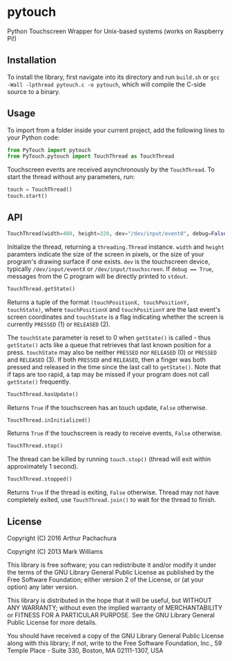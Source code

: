 # pytouch
Python Touchscreen Wrapper for Unix-based systems (works on Raspberry Pi!)

## Installation

To install the library, first navigate into its directory and run `build.sh` or `gcc -Wall -lpthread pytouch.c -o pytouch`, which will compile the C-side source to a binary.

## Usage

To import from a folder inside your current project, add the following lines to your Python code:
``` python
from PyTouch import pytouch
from PyTouch.pytouch import TouchThread as TouchThread
```

Touchscreen events are received asynchronously by the `TouchThread`. To start the thread without any parameters, run:
``` python
touch = TouchThread()
touch.start()
```

## API
``` python
TouchThread(width=480, height=320, dev="/dev/input/event0", debug=False)
```
Initialize the thread, returning a `threading.Thread` instance. `width` and `height` paramters indicate the size of the screen in pixels, or the size of your program's drawing surface if one exists. `dev` is the touchscreen device, typically `/dev/input/eventX` or `/dev/input/touchscreen`. If `debug == True`, messages from the C program will be directly printed to `stdout`.

``` python
TouchThread.getState()
```
Returns a tuple of the format `(touchPositionX, touchPositionY, touchState)`, where `touchPositionX` and `touchPositionY` are the last event's screen coordinates and `touchState` is a flag indicating whether the screen is currently `PRESSED` (1) or `RELEASED` (2).

The `touchState` parameter is reset to 0 when `getState()` is called - thus `getState()` acts like a queue that retrieves that last known position for a press. `touchState` may also be neither `PRESSED` nor `RELEASED` (0) or `PRESSED` and `RELEASED` (3). If both `PRESSED` and `RELEASED`, then a finger was both pressed and released in the time since the last call to `getState()`. Note that if taps are too rapid, a tap may be missed if your program does not call `getState()` frequently.

``` python
TouchThread.hasUpdate()
```
Returns `True` if the touchscreen has an touch update, `False` otherwise.

``` python
TouchThread.inInitialized()
```
Returns `True` if the touchscreen is ready to receive events, `False` otherwise.

``` python
TouchThread.stop()
```
The thread can be killed by running `touch.stop()` (thread will exit within approximately 1 second).

``` python
TouchThread.stopped()
```
Returns `True` if the thread is exiting, `False` otherwise. Thread may not have completely exited, use `TouchThread.join()` to wait for the thread to finish.

## License

Copyright (C) 2016  Arthur Pachachura

Copyright (C) 2013  Mark Williams

This library is free software; you can redistribute it and/or
modify it under the terms of the GNU Library General Public
License as published by the Free Software Foundation; either
version 2 of the License, or (at your option) any later version.

This library is distributed in the hope that it will be useful,
but WITHOUT ANY WARRANTY; without even the implied warranty of
MERCHANTABILITY or FITNESS FOR A PARTICULAR PURPOSE. See the GNU
Library General Public License for more details.

You should have received a copy of the GNU Library General Public
License along with this library; if not, write to the Free
Software Foundation, Inc., 59 Temple Place - Suite 330, Boston,
MA 02111-1307, USA
